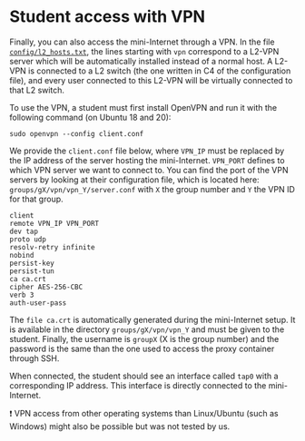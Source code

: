 # Student access with VPN

Finally, you can also access the mini-Internet through a VPN. In the file [`config/l2_hosts.txt`](layer2_configuration#l2_hoststxt), the lines starting with `vpn` correspond to a L2-VPN server which will be automatically installed instead of a normal host. A L2-VPN is connected to a L2 switch (the one written in C4 of the configuration file), and every user connected to this L2-VPN will be virtually connected to that L2 switch.

To use the VPN, a student must first install OpenVPN and run it with the following command (on Ubuntu 18 and 20):

```
sudo openvpn --config client.conf
```

We provide the `client.conf` file below, where `VPN_IP` must be replaced by the IP address of the server hosting the mini-Internet. `VPN_PORT` defines to which VPN server we want to connect to. You can find the port of the VPN servers by looking at their configuration file, which is located here: `groups/gX/vpn/vpn_Y/server.conf` with `X` the group number and `Y` the VPN ID for that group.

```
client
remote VPN_IP VPN_PORT
dev tap
proto udp
resolv-retry infinite
nobind
persist-key
persist-tun
ca ca.crt
cipher AES-256-CBC
verb 3
auth-user-pass
```

The `file ca.crt` is automatically generated during the mini-Internet setup. It is available in the directory `groups/gX/vpn/vpn_Y` and must be given to the student. Finally, the username is `groupX` (X is the group number) and the password is the same than the one used to access the proxy container through SSH.

When connected, the student should see an interface called `tap0` with a corresponding IP address. This interface is directly connected to the mini-Internet.

:exclamation: VPN access from other operating systems than Linux/Ubuntu (such as Windows) might also be possible but was not tested by us.
